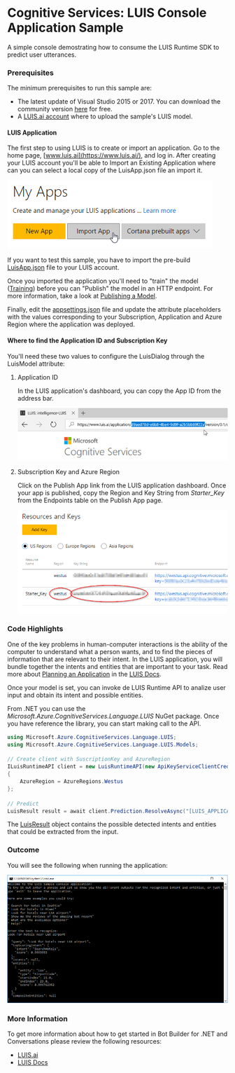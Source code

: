 # Cognitive Services: LUIS Console Application Sample

A simple console demostrating how to consume the LUIS Runtime SDK to predict user utterances.

### Prerequisites

The minimum prerequisites to run this sample are:
* The latest update of Visual Studio 2015 or 2017. You can download the community version [here](http://www.visualstudio.com) for free.
* A [LUIS.ai account](https://www.luis.ai/) where to upload the sample's LUIS model.

#### LUIS Application

The first step to using LUIS is to create or import an application. Go to the home page, [www.luis.ai](https://www.luis.ai/), and log in. After creating your LUIS account you'll be able to Import an Existing Application where can you can select a local copy of the LuisApp.json file an import it.

![Import an Existing Application](images/prereqs-import.png)

If you want to test this sample, you have to import the pre-build [LuisApp.json](LuisApp.json) file to your LUIS account.

Once you imported the application you'll need to "train" the model ([Training](https://docs.microsoft.com/en-us/azure/cognitive-services/luis/train-test)) before you can "Publish" the model in an HTTP endpoint. For more information, take a look at [Publishing a Model](https://docs.microsoft.com/en-us/azure/cognitive-services/luis/publishapp).

Finally, edit the [appsettings.json](Microsoft.Azure.CognitiveServices.LUIS.Sample/appsettings.json) file and update the attribute placeholders with the values corresponding to your Subscription, Application and Azure Region where the application was deployed.

#### Where to find the Application ID and Subscription Key

You'll need these two values to configure the LuisDialog through the LuisModel attribute:

1. Application ID

    In the LUIS application's dashboard, you can copy the App ID from the address bar.

    ![App Settings](images/prereqs-appid.png)

2. Subscription Key and Azure Region

    Click on the Publish App link from the LUIS application dashboard.  Once your app is published, copy the Region and Key String from *Starter_Key* from the Endpoints table on the Publish App page.

    ![Programmatic API Key](images/prereqs-apikey.png)


### Code Highlights

One of the key problems in human-computer interactions is the ability of the computer to understand what a person wants, and to find the pieces of information that are relevant to their intent. In the LUIS application, you will bundle together the intents and entities that are important to your task. Read more about [Planning an Application](https://docs.microsoft.com/en-us/azure/cognitive-services/luis/plan-your-app) in the [LUIS Docs](https://docs.microsoft.com/en-us/azure/cognitive-services/luis/).

Once your model is set, you can invoke de LUIS Runtime API to analize user input and obtain its intent and possible entities.

From .NET you can use the *Microsoft.Azure.CognitiveServices.Language.LUIS* NuGet package. Once you have reference the library, you can start making call to the API.

````C#
using Microsoft.Azure.CognitiveServices.Language.LUIS;
using Microsoft.Azure.CognitiveServices.Language.LUIS.Models;

// Create client with SuscriptionKey and AzureRegion
ILuisRuntimeAPI client = new LuisRuntimeAPI(new ApiKeyServiceClientCredentials("[LUIS_SUBSCRIPTION_KEY]"))
{
    AzureRegion = AzureRegions.Westus
};

// Predict
LuisResult result = await client.Prediction.ResolveAsync("[LUIS_APPLICATION_ID]", "Text to Predict or User input");
````

The [LuisResult](https://github.com/Azure/azure-sdk-for-net/blob/psSdkJson6/src/SDKs/CognitiveServices/dataPlane/Language/LUIS-Runtime/Generated/Models/LuisResult.cs) object contains the possible detected intents and entities that could be extracted from the input.

### Outcome

You will see the following when running the application:

![Sample Outcome](images/outcome.png)

### More Information

To get more information about how to get started in Bot Builder for .NET and Conversations please review the following resources:
* [LUIS.ai](https://www.luis.ai)
* [LUIS Docs](https://docs.microsoft.com/en-us/azure/cognitive-services/luis/)
